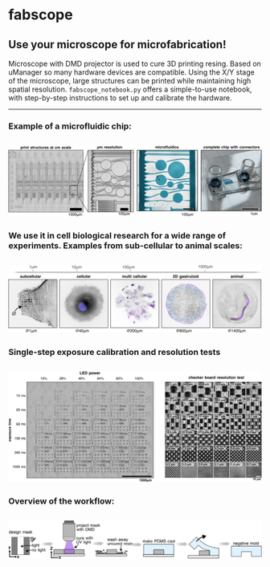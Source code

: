 # fabscope
## Use your microscope for microfabrication!
Microscope with DMD projector is used to cure 3D printing resing. Based on uManager so many hardware devices are compatible.
Using the X/Y stage of the microscope, large structures can be printed while maintaining high spatial resolution.
`fabscope_notebook.py` offers a simple-to-use notebook, with step-by-step instructions to set up and calibrate the hardware. 

----
### Example of a microfluidic chip:
![microfluidics.jpg](./figures/microfluidics.jpg)
----
### We use it in cell biological research for a wide range of experiments. Examples from sub-cellular to animal scales:
![abstract.jpg](./figures/abstract.jpg)
----
### Single-step exposure calibration and resolution tests
![calibration.jpg](./figures/calibration.jpg)
----
### Overview of the workflow:
![method.jpg](./figures/method.jpg)
----


